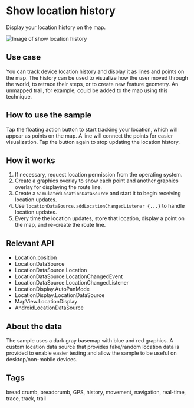 # Show location history

Display your location history on the map.

![Image of show location history](show-location-history.jpg)

## Use case

You can track device location history and display it as lines and points on the map. The history can be used to visualize how the user moved through the world, to retrace their steps, or to create new feature geometry. An unmapped trail, for example, could be added to the map using this technique.

## How to use the sample

Tap the floating action button to start tracking your location, which will appear as points on the map. A line will connect the points for easier visualization. Tap the button again to stop updating the location history.

## How it works

1. If necessary, request location permission from the operating system.
2. Create a graphics overlay to show each point and another graphics overlay for displaying the route line.
3. Create a `SimulatedLocationDataSource` and start it to begin receiving location updates.
4. Use `locationDataSource.addLocationChangedListener {...}` to handle location updates.
5. Every time the location updates, store that location, display a point on the map, and re-create the route line.

## Relevant API

* Location.position
* LocationDataSource
* LocationDataSource.Location
* LocationDataSource.LocationChangedEvent
* LocationDataSource.LocationChangedListener
* LocationDisplay.AutoPanMode
* LocationDisplay.LocationDataSource
* MapView.LocationDisplay
* AndroidLocationDataSource

## About the data

The sample uses a dark gray basemap with blue and red graphics. A custom location data source that provides fake/random location data is provided to enable easier testing and allow the sample to be useful on desktop/non-mobile devices.

## Tags

bread crumb, breadcrumb, GPS, history, movement, navigation, real-time, trace, track, trail

